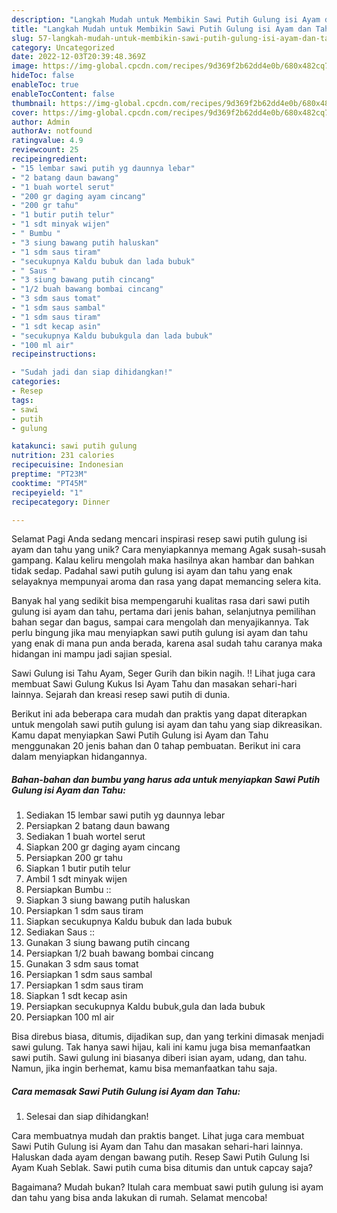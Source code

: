 ```yaml
---
description: "Langkah Mudah untuk Membikin Sawi Putih Gulung isi Ayam dan Tahu yang Enak, Enak"
title: "Langkah Mudah untuk Membikin Sawi Putih Gulung isi Ayam dan Tahu yang Enak, Enak"
slug: 57-langkah-mudah-untuk-membikin-sawi-putih-gulung-isi-ayam-dan-tahu-yang-enak-enak
category: Uncategorized
date: 2022-12-03T20:39:48.369Z
image: https://img-global.cpcdn.com/recipes/9d369f2b62dd4e0b/680x482cq70/sawi-putih-gulung-isi-ayam-dan-tahu-foto-resep-utama.jpg
hideToc: false
enableToc: true
enableTocContent: false
thumbnail: https://img-global.cpcdn.com/recipes/9d369f2b62dd4e0b/680x482cq70/sawi-putih-gulung-isi-ayam-dan-tahu-foto-resep-utama.jpg
cover: https://img-global.cpcdn.com/recipes/9d369f2b62dd4e0b/680x482cq70/sawi-putih-gulung-isi-ayam-dan-tahu-foto-resep-utama.jpg
author: Admin
authorAv: notfound
ratingvalue: 4.9
reviewcount: 25
recipeingredient:
- "15 lembar sawi putih yg daunnya lebar"
- "2 batang daun bawang"
- "1 buah wortel serut"
- "200 gr daging ayam cincang"
- "200 gr tahu"
- "1 butir putih telur"
- "1 sdt minyak wijen"
- " Bumbu "
- "3 siung bawang putih haluskan"
- "1 sdm saus tiram"
- "secukupnya Kaldu bubuk dan lada bubuk"
- " Saus "
- "3 siung bawang putih cincang"
- "1/2 buah bawang bombai cincang"
- "3 sdm saus tomat"
- "1 sdm saus sambal"
- "1 sdm saus tiram"
- "1 sdt kecap asin"
- "secukupnya Kaldu bubukgula dan lada bubuk"
- "100 ml air"
recipeinstructions:

- "Sudah jadi dan siap dihidangkan!"
categories:
- Resep
tags:
- sawi
- putih
- gulung

katakunci: sawi putih gulung 
nutrition: 231 calories
recipecuisine: Indonesian
preptime: "PT23M"
cooktime: "PT45M"
recipeyield: "1"
recipecategory: Dinner

---
```



Selamat Pagi Anda sedang mencari inspirasi resep sawi putih gulung isi ayam dan tahu yang unik? Cara menyiapkannya memang Agak susah-susah gampang. Kalau keliru mengolah maka hasilnya akan hambar dan bahkan tidak sedap. Padahal sawi putih gulung isi ayam dan tahu yang enak selayaknya mempunyai aroma dan rasa yang dapat memancing selera kita.


Banyak hal yang sedikit bisa mempengaruhi kualitas rasa dari sawi putih gulung isi ayam dan tahu, pertama dari jenis bahan, selanjutnya pemilihan bahan segar dan bagus, sampai cara mengolah dan menyajikannya. Tak perlu bingung jika mau menyiapkan sawi putih gulung isi ayam dan tahu yang enak di mana pun anda berada, karena asal sudah tahu caranya maka hidangan ini mampu jadi sajian spesial.

Sawi Gulung isi Tahu Ayam, Seger Gurih dan bikin nagih. !! Lihat juga cara membuat Sawi Gulung Kukus Isi Ayam Tahu dan masakan sehari-hari lainnya. Sejarah dan kreasi resep sawi putih di dunia.


Berikut ini ada beberapa cara mudah dan praktis yang dapat diterapkan untuk mengolah sawi putih gulung isi ayam dan tahu yang siap dikreasikan. Kamu dapat menyiapkan Sawi Putih Gulung isi Ayam dan Tahu menggunakan 20 jenis bahan dan 0 tahap pembuatan. Berikut ini cara dalam menyiapkan hidangannya.

<!--inarticleads1-->

##### Bahan-bahan dan bumbu yang harus ada untuk menyiapkan Sawi Putih Gulung isi Ayam dan Tahu:

1. Sediakan 15 lembar sawi putih yg daunnya lebar
1. Persiapkan 2 batang daun bawang
1. Sediakan 1 buah wortel serut
1. Siapkan 200 gr daging ayam cincang
1. Persiapkan 200 gr tahu
1. Siapkan 1 butir putih telur
1. Ambil 1 sdt minyak wijen
1. Persiapkan  Bumbu ::
1. Siapkan 3 siung bawang putih haluskan
1. Persiapkan 1 sdm saus tiram
1. Siapkan secukupnya Kaldu bubuk dan lada bubuk
1. Sediakan  Saus ::
1. Gunakan 3 siung bawang putih cincang
1. Persiapkan 1/2 buah bawang bombai cincang
1. Gunakan 3 sdm saus tomat
1. Persiapkan 1 sdm saus sambal
1. Persiapkan 1 sdm saus tiram
1. Siapkan 1 sdt kecap asin
1. Persiapkan secukupnya Kaldu bubuk,gula dan lada bubuk
1. Persiapkan 100 ml air


Bisa direbus biasa, ditumis, dijadikan sup, dan yang terkini dimasak menjadi sawi gulung. Tak hanya sawi hijau, kali ini kamu juga bisa memanfaatkan sawi putih. Sawi gulung ini biasanya diberi isian ayam, udang, dan tahu. Namun, jika ingin berhemat, kamu bisa memanfaatkan tahu saja. 

<!--inarticleads2-->

##### Cara memasak Sawi Putih Gulung isi Ayam dan Tahu:


1. Selesai dan siap dihidangkan!

Cara membuatnya mudah dan praktis banget. Lihat juga cara membuat Sawi Putih Gulung isi Ayam dan Tahu dan masakan sehari-hari lainnya. Haluskan dada ayam dengan bawang putih. Resep Sawi Putih Gulung Isi Ayam Kuah Seblak. Sawi putih cuma bisa ditumis dan untuk capcay saja? 

Bagaimana? Mudah bukan? Itulah cara membuat sawi putih gulung isi ayam dan tahu yang bisa anda lakukan di rumah. Selamat mencoba!
